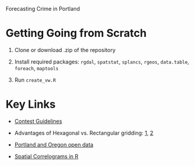 Forecasting Crime in Portland

# Getting Going from Scratch

 1. Clone or download .zip of the repository

 2. Install required packages: `rgdal`, `spatstat`, `splancs`, `rgeos`, `data.table`, `foreach`, `maptools`
 
 3. Run `create_vw.R`

# Key Links

* [Contest Guidelines](http://www.nij.gov/funding/Pages/fy16-crime-forecasting-challenge.aspx)

* Advantages of Hexagonal vs. Rectangular gridding: [1](http://gis.stackexchange.com/questions/82362/what-are-the-benefits-of-hexagonal-sampling-polygons), [2](http://strimas.com/spatial/hexagonal-grids/)

* [Portland and Oregon open data](http://www.civicapps.org/datasets)

* [Spatial Correlograms in R](https://www.r-bloggers.com/spatial-correlograms-in-r-a-mini-overview/)

